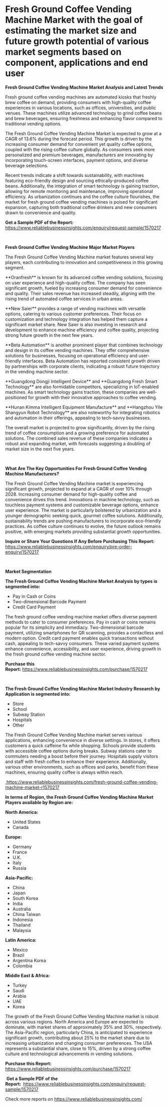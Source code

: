 <p><h1>Fresh Ground Coffee Vending Machine Market with the goal of estimating the market size and future growth potential of various market segments based on component, applications and end user</h1></p><p><strong>Fresh Ground Coffee Vending Machine Market Analysis and Latest Trends</strong></p>
<p><p>Fresh ground coffee vending machines are automated kiosks that freshly brew coffee on demand, providing consumers with high-quality coffee experiences in various locations, such as offices, universities, and public venues. These machines utilize advanced technology to grind coffee beans and brew beverages, ensuring freshness and enhancing flavor compared to traditional vending options.</p><p>The Fresh Ground Coffee Vending Machine Market is expected to grow at a CAGR of 13.6% during the forecast period. This growth is driven by the increasing consumer demand for convenient yet quality coffee options, coupled with the rising coffee culture globally. As consumers seek more personalized and premium beverages, manufacturers are innovating by incorporating touch-screen interfaces, payment options, and diverse beverage selections.</p><p>Recent trends indicate a shift towards sustainability, with machines featuring eco-friendly design and sourcing ethically-produced coffee beans. Additionally, the integration of smart technology is gaining traction, allowing for remote monitoring and maintenance, improving operational efficiency. As urbanization continues and the coffee culture flourishes, the market for fresh ground coffee vending machines is poised for significant expansion, capturing both traditional coffee drinkers and new consumers drawn to convenience and quality.</p></p>
<p><strong>Get a Sample PDF of the Report:&nbsp;</strong> <a href="https://www.reliablebusinessinsights.com/enquiry/request-sample/1570217?utm_campaign=2238&utm_medium=2&utm_source=Github&utm_content=ia&utm_term=09042025&utm_id=fresh-ground-coffee-vending-machine">https://www.reliablebusinessinsights.com/enquiry/request-sample/1570217</a></p>
<p>&nbsp;</p>
<p><strong>Fresh Ground Coffee Vending Machine Major Market Players</strong></p>
<p><p>The Fresh Ground Coffee Vending Machine market features several key players, each contributing to innovation and competitiveness in this growing segment. </p><p>**Oranfresh** is known for its advanced coffee vending solutions, focusing on user experience and high-quality coffee. The company has seen significant growth, fueled by increasing consumer demand for convenience and quality. Their sales revenue has increased steadily, aligning with the rising trend of automated coffee services in urban areas.</p><p>**New Saier** provides a range of vending machines with versatile options, catering to various customer preferences. Their focus on customization and technology integration has helped them capture a significant market share. New Saier is also investing in research and development to enhance machine efficiency and coffee quality, projecting strong future growth in the next few years.</p><p>**Beta Automation** is another prominent player that combines technology and design in its coffee vending machines. They offer comprehensive solutions for businesses, focusing on operational efficiency and user-friendly interfaces. Beta Automation has reported consistent growth driven by partnerships with corporate clients, indicating a robust future trajectory in the vending machine sector.</p><p>**Guangdong Dongji Intelligent Device** and **Guangdong Fresh Smart Technology** are also formidable competitors, specializing in IoT-enabled machines. As smart technology gains traction, these companies are well-positioned for growth with their innovative approaches to coffee vending.</p><p>**Hunan Kimma Intelligent Equipment Manufacture** and **Hangzhou Yile Shangyun Robot Technology** are also noteworthy for integrating robotics and automation in their offerings, appealing to tech-savvy businesses.</p><p>The overall market is projected to grow significantly, driven by the rising trend of coffee consumption and a growing preference for automated solutions. The combined sales revenue of these companies indicates a robust and expanding market, with forecasts suggesting a doubling of market size in the next five years.</p></p>
<p>&nbsp;</p>
<p><strong>What Are The Key Opportunities For Fresh Ground Coffee Vending Machine Manufacturers?</strong></p>
<p><p>The Fresh Ground Coffee Vending Machine market is experiencing significant growth, projected to expand at a CAGR of over 10% through 2028. Increasing consumer demand for high-quality coffee and convenience drives this trend. Innovations in machine technology, such as touchless payment systems and customizable beverage options, enhance user experience. The market is particularly bolstered by urbanization and a younger demographic seeking quick, gourmet coffee solutions. Additionally, sustainability trends are pushing manufacturers to incorporate eco-friendly practices. As coffee culture continues to evolve, the future outlook remains positive, with emerging markets providing substantial growth opportunities.</p></p>
<p><strong>Inquire or Share Your Questions If Any Before Purchasing This Report:</strong> <a href="https://www.reliablebusinessinsights.com/enquiry/pre-order-enquiry/1570217?utm_campaign=2238&utm_medium=2&utm_source=Github&utm_content=ia&utm_term=09042025&utm_id=fresh-ground-coffee-vending-machine">https://www.reliablebusinessinsights.com/enquiry/pre-order-enquiry/1570217</a></p>
<p>&nbsp;</p>
<p><strong>Market Segmentation</strong></p>
<p><strong>The Fresh Ground Coffee Vending Machine Market Analysis by types is segmented into:</strong></p>
<p><ul><li>Pay in Cash or Coins</li><li>Two-dimensional Barcode Payment</li><li>Credit Card Payment</li></ul></p>
<p><p>The fresh ground coffee vending machine market offers diverse payment methods to cater to consumer preferences. Pay in cash or coins remains popular for its simplicity and immediacy. Two-dimensional barcode payment, utilizing smartphones for QR scanning, provides a contactless and modern option. Credit card payment enables quick transactions without cash, appealing to tech-savvy consumers. These varied payment systems enhance convenience, accessibility, and user experience, driving growth in the fresh ground coffee vending machine sector.</p></p>
<p><strong>Purchase this Report:&nbsp;</strong><a href="https://www.reliablebusinessinsights.com/purchase/1570217?utm_campaign=2238&utm_medium=2&utm_source=Github&utm_content=ia&utm_term=09042025&utm_id=fresh-ground-coffee-vending-machine">https://www.reliablebusinessinsights.com/purchase/1570217</a></p>
<p>&nbsp;</p>
<p><strong>The Fresh Ground Coffee Vending Machine Market Industry Research by Application is segmented into:</strong></p>
<p><ul><li>Store</li><li>School</li><li>Subway Station</li><li>Hospitals</li><li>Other</li></ul></p>
<p><p>The Fresh Ground Coffee Vending Machine market serves various applications, enhancing convenience in diverse settings. In stores, it offers customers a quick caffeine fix while shopping. Schools provide students with accessible coffee options during breaks. Subway stations cater to commuters needing a boost before their journey. Hospitals supply visitors and staff with fresh coffee to enhance their experience. Additionally, various other environments, such as offices and parks, benefit from these machines, ensuring quality coffee is always within reach.</p></p>
<p><a href="https://www.reliablebusinessinsights.com/fresh-ground-coffee-vending-machine-market-r1570217?utm_campaign=2238&utm_medium=2&utm_source=Github&utm_content=ia&utm_term=09042025&utm_id=fresh-ground-coffee-vending-machine">&nbsp;https://www.reliablebusinessinsights.com/fresh-ground-coffee-vending-machine-market-r1570217</a></p>
<p><strong>In terms of Region, the Fresh Ground Coffee Vending Machine Market Players available by Region are:</strong></p>
<p>
    <p> <strong> North America: </strong>
        <ul>
            <li>United States</li>
            <li>Canada</li>
        </ul>
        </p> 
    <p> <strong> Europe: </strong>
        <ul>
            <li>Germany</li>
            <li>France</li>
            <li>U.K.</li>
            <li>Italy</li>
            <li>Russia</li>
        </ul>
        </p> 
    <p> <strong> Asia-Pacific: </strong>
        <ul>
            <li>China</li>
            <li>Japan</li>
            <li>South Korea</li>
            <li>India</li>
            <li>Australia</li>
            <li>China Taiwan</li>
            <li>Indonesia</li>
            <li>Thailand</li>
            <li>Malaysia</li>
        </ul>
        </p> 
    <p> <strong> Latin America: </strong>
        <ul>
            <li>Mexico</li>
            <li>Brazil</li>
            <li>Argentina Korea</li>
            <li>Colombia</li>
        </ul>
        </p> 
    <p> <strong> Middle East & Africa: </strong>
        <ul>
            <li>Turkey</li>
            <li>Saudi</li>
            <li>Arabia</li>
            <li>UAE</li>
            <li>Korea</li>
        </ul>
    </p>
    </p>
<p><p>The growth of the Fresh Ground Coffee Vending Machine market is robust across various regions. North America and Europe are expected to dominate, with market shares of approximately 35% and 30%, respectively. The Asia-Pacific region, particularly China, is anticipated to experience significant growth, contributing about 25% to the market share due to increasing urbanization and changing consumer preferences. The USA represents a substantial share, close to 15%, driven by a strong coffee culture and technological advancements in vending solutions.</p></p>
<p><strong>Purchase this Report: </strong><a href="https://www.reliablebusinessinsights.com/purchase/1570217?utm_campaign=2238&utm_medium=2&utm_source=Github&utm_content=ia&utm_term=09042025&utm_id=fresh-ground-coffee-vending-machine">https://www.reliablebusinessinsights.com/purchase/1570217</a></p>
<p>&nbsp;<strong>Get a Sample PDF of the Report:&nbsp;&nbsp;</strong><a href="https://www.reliablebusinessinsights.com/enquiry/request-sample/1570217?utm_campaign=2238&utm_medium=2&utm_source=Github&utm_content=ia&utm_term=09042025&utm_id=fresh-ground-coffee-vending-machine">https://www.reliablebusinessinsights.com/enquiry/request-sample/1570217</a></p>
<p><strong></strong></p>
<p>Check more reports on <a href="https://www.reliablebusinessinsights.com/?utm_campaign=2238&utm_medium=2&utm_source=Github&utm_content=ia&utm_term=09042025&utm_id=fresh-ground-coffee-vending-machine">https://www.reliablebusinessinsights.com/</a></p>